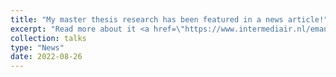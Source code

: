 ```yaml
---
title: "My master thesis research has been featured in a news article!"
excerpt: "Read more about it <a href=\"https://www.intermediair.nl/emancipatie-en-diversiteit/arbeidsdiscriminatie/je-gender-bepaalt-welke-vacatures-je-online-ziet\">here</a>."
collection: talks
type: "News"
date: 2022-08-26
---
```


